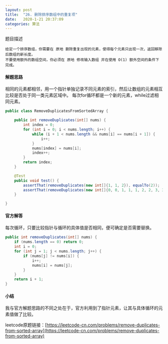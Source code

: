 ```yaml
---
layout: post
title:  "26. 删除排序数组中的重复项"
date:   2020-1-21 20:37:09
categories: 算法
---
```

题目描述

    给定一个排序数组，你需要在 原地 删除重复出现的元素，使得每个元素只出现一次，返回移除后数组的新长度。
    不要使用额外的数组空间，你必须在 原地 修改输入数组 并在使用 O(1) 额外空间的条件下完成。

#### 解题思路
相同的元素都相邻，用一个指针单独记录不同元素的索引，然后让数组的元素相互比较是否处于同一类元素区域中。
每次for循环都是一个新的元素，while过滤相同元素。
    
```java
public class RemoveDuplicatesFromSortedArray {

    public int removeDuplicates(int[] nums) {
        int index = 0;
        for (int i = 0; i < nums.length; i++) {
            while (i + 1 < nums.length && nums[i] == nums[i + 1]) {
                i++;
            }
            nums[index] = nums[i];
            index++;
        }
        return index;
    }

    @Test
    public void test() {
        assertThat(removeDuplicates(new int[]{1, 1, 2}), equalTo(2));
        assertThat(removeDuplicates(new int[]{0, 0, 1, 1, 1, 2, 2, 3, 3, 4}), equalTo(5));
    }

}
```

#### 官方解答
每次循环，只要比较指针与循环的具体值是否相同，便可确定是否需要替换。
```java
public int removeDuplicates(int[] nums) {
    if (nums.length == 0) return 0;
    int i = 0;
    for (int j = 1; j < nums.length; j++) {
        if (nums[j] != nums[i]) {
            i++;
            nums[i] = nums[j];
        }
    }
    return i + 1;
}
```

#### 小结
我与官方解题思路的不同之处在于，官方利用到了指针元素，让其与具体循环的元素值做了比较。

leetcode原题链接：[https://leetcode-cn.com/problems/remove-duplicates-from-sorted-array](https://leetcode-cn.com/problems/remove-duplicates-from-sorted-array)